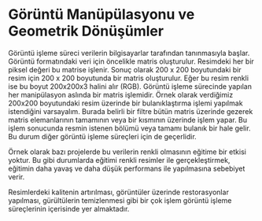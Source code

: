 # Görüntü Manüpülasyonu ve Geometrik Dönüşümler

Görüntü işleme süreci verilerin bilgisayarlar tarafından tanınmasıyla başlar. Görüntü formatındaki veri için öncelikle matris oluşturulur. Resimdeki her bir piksel değeri bu matrise işlenir. Sonuç olarak 200 x 200 boyutundaki bir resim için 200 x 200 boyutunda bir matris oluşturulur. Eğer bu resim renkli ise bu boyut 200x200x3 halini alır (RGB). Görüntü işleme sürecinde yapılan her manipülasyon aslında bir matris işlemidir. Örnek olarak verdiğimiz 200x200 boyutundaki resim üzerinde bir bulanıklaştırma işlemi yapılmak istendiğini varsayalım. Burada belirli bir filtre bütün matris üzerinde gezerek matris elemanlarının tamamının veya bir kısmının üzerinde işlem yapar. Bu işlem sonucunda resmin istenen bölümü veya tamamı bulanık bir hale gelir. Bu durum diğer görüntü işleme süreçleri için de geçerlidir.

Örnek olarak bazı projelerde bu verilerin renkli olmasının eğitime bir etkisi yoktur. Bu gibi durumlarda eğitimi renkli resimler ile gerçekleştirmek, eğitimin daha yavaş ve daha düşük performans ile yapılmasına sebebiyet verir.

Resimlerdeki kalitenin artırılması, görüntüler üzerinde restorasyonlar yapılması, gürültülerin temizlenmesi gibi bir çok işlem görüntü işleme süreçlerinin içerisinde yer almaktadır.

